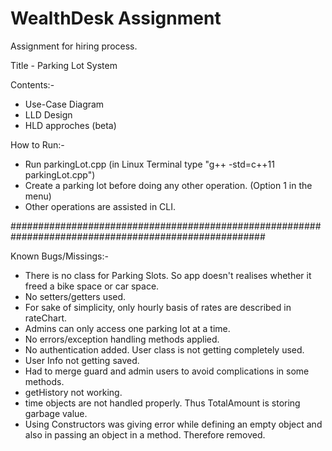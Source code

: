 # WealthDesk Assignment
 Assignment for hiring process.

Title - Parking Lot System

Contents:-

- Use-Case Diagram
- LLD Design
- HLD approches (beta)

How to Run:-

- Run parkingLot.cpp (in Linux Terminal type "g++ -std=c++11 parkingLot.cpp")
- Create a parking lot before doing any other operation. (Option 1 in the menu)
- Other operations are assisted in CLI.


######################################################################################################

Known Bugs/Missings:-

- There is no class for Parking Slots. So app doesn't realises whether it freed a bike space or car space.
- No setters/getters used.
- For sake of simplicity, only hourly basis of rates are described in rateChart.
- Admins can only access one parking lot at a time.
- No errors/exception handling methods applied.
- No authentication added. User class is not getting completely used.
- User Info not getting saved.
- Had to merge guard and admin users to avoid complications in some methods.
- getHistory not working.
- time objects are not handled properly. Thus TotalAmount is storing garbage value.
- Using Constructors was giving error while defining an empty object and also in passing an object in a method. Therefore removed. 